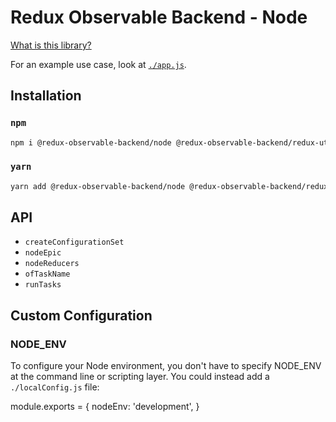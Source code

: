 # Redux Observable Backend - Node
[What is this library?](https://github.com/Sawtaytoes/Redux-Observable-Backend/blob/master/README.md)

For an example use case, look at [`./app.js`](app.js).

## Installation

### `npm`
```sh
npm i @redux-observable-backend/node @redux-observable-backend/redux-utils
```

### `yarn`
```sh
yarn add @redux-observable-backend/node @redux-observable-backend/redux-utils
```

## API
- `createConfigurationSet`
- `nodeEpic`
- `nodeReducers`
- `ofTaskName`
- `runTasks`

## Custom Configuration

### NODE_ENV
To configure your Node environment, you don't have to specify NODE_ENV at the command line or scripting layer. You could instead add a `./localConfig.js` file:

module.exports = {
	nodeEnv: 'development',
}
